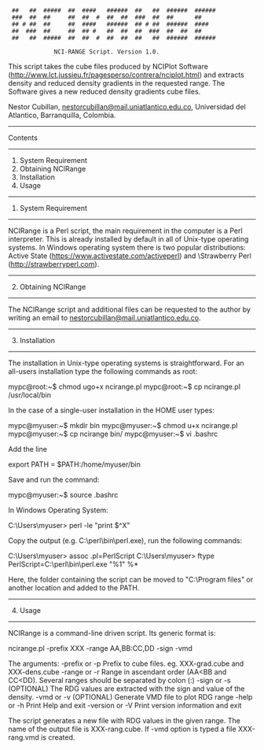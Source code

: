      ##   ##  #####  ##  ####   ######  ##   ##  ######  ######
     ###  ##  ##     ##  ##  #  ##  ##  ###  ##  ##      ##
     ## # ##  ##     ##  ####   ######  ## # ##  ######  ####
     ##  ###  ##     ##  ## #   ##  ##  ##  ###  ##  ##  ##
     ##   ##  #####  ##  ##  #  ##  ##  ##   ##  ######  ######
  
                 NCI-RANGE Script. Version 1.0.

This script takes the cube files produced by NCIPlot Software (http://www.lct.jussieu.fr/pagesperso/contrera/nciplot.html) and extracts density and reduced density gradients in the requested range. The Software gives a new reduced density gradients cube files. 
 
  Nestor Cubillan, nestorcubillan@mail.uniatlantico.edu.co, Universidad del Atlantico, Barranquilla, Colombia.

*********************
Contents
*********************
1. System Requirement
2. Obtaining NCIRange
3. Installation
4. Usage

*********************
1. System Requirement 
*********************
NCIRange is a Perl script, the main requirement in the computer is a Perl interpreter. This is already installed by default in all of Unix-type operating systems. In Windows operating system there is two popular distributions: Active State (https://www.activestate.com/activeperl) and \Strawberry Perl (http://strawberryperl.com).

*********************
2. Obtaining NCIRange
********************* 
The NCIRange script and additional files can be requested to the author by writing an email to nestorcubillan@mail.uniatlantico.edu.co.

*********************
3. Installation
*********************
The installation in Unix-type operating systems is straightforward. For an all-users installation type the following commands as root:

mypc@root:~$ chmod ugo+x ncirange.pl
mypc@root:~$ cp ncirange.pl /usr/local/bin

In the case of a single-user installation in the HOME user types:

mypc@myuser:~$ mkdir bin
mypc@myuser:~$ chmod u+x ncirange.pl
mypc@myuser:~$ cp ncirange bin/
mypc@myuser:~$ vi .bashrc

Add the line

export PATH = $PATH:/home/myuser/bin

Save and run the command:

mypc@myuser:~$ source .bashrc

In Windows Operating System:

C:\Users\myuser> perl -le "print $^X"

Copy the output (e.g. C:\perl\bin\perl.exe), run the following commands:

C:\Users\myuser> assoc .pl=PerlScript
C:\Users\myuser> ftype PerlScript=C:\perl\bin\perl.exe "%1" %*

Here, the folder containing the script can be moved to "C:\Program files" or another location and added to the PATH.

******************
4. Usage
******************
NCIRange is a command-line driven script. Its generic format is:

ncirange.pl -prefix XXX -range AA,BB:CC,DD -sign -vmd

The arguments:
 -prefix or -p    Prefix to cube files. eg. XXX-grad.cube and XXX-dens.cube
  -range or -r    Range in ascendant order (AA$<$BB and CC$<$DD). Several ranges should be separated by colon (:)
   -sign or -s    (OPTIONAL) The RDG values are extracted with the sign and value of the density. 
    -vmd or -v    (OPTIONAL) Generate VMD file to plot RDG range
   -help or -h    Print Help and exit
-version or -V    Print version information and exit

The script generates a new file with RDG values in the given range. The name of the output file is XXX-rang.cube. If -vmd option is typed a file XXX-rang.vmd is created.
